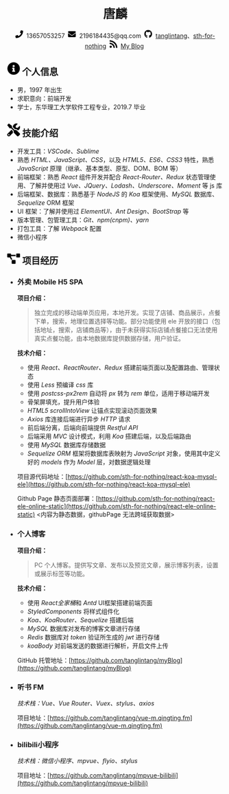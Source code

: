  <center>
     <h1>唐麟</h1>
     <div>
         <span>
             <img src="assets/phone-solid.svg" width="18px">&nbsp;
             13657053257&nbsp;
         </span>
         <span>
             <img src="assets/envelope-solid.svg" width="18px">&nbsp;
             2196184435@qq.com&nbsp;
         </span>
         <span>
             <img src="assets/github-brands.svg" width="18px">&nbsp;
             <a href="https://github.com/tanglintang">tanglintang</a>、<a href="https://github.com/sth-for-nothing">sth-for-nothing</a>&nbsp;
         </span>
         <span>
             <img src="assets/rss-solid.svg" width="18px">&nbsp;
             <a href="https://tanglintang.github.io/">My Blog</a>&nbsp;
         </span>
     </div>
 </center>

 ## <img src="assets/info-circle-solid.svg" width="30px"> 个人信息 

 - 男，1997 年出生
 - 求职意向：前端开发
 - 学士，东华理工大学软件工程专业，2019.7 毕业

## <img src="assets/tools-solid.svg" width="30px"> 技能介绍

- 开发工具：*VSCode、Sublime*
- 熟悉 *HTML、JavaScript、CSS*，以及 *HTML5、ES6、CSS3* 特性，熟悉 *JavaScript* 原理（继承、基本类型、原型、DOM、BOM 等）
- 前端框架：熟悉 *React* 组件开发并配合 *React-Router、Redux* 状态管理使用、了解并使用过 *Vue、JQuery、Lodash、Underscore、Moment* 等 js 库
- 后端框架、数据库：熟悉基于 *NodeJS* 的 *Koa* 框架使用、*MySQL* 数据库、*Sequelize* ORM 框架
- UI 框架：了解并使用过 *ElementUI、Ant* *Design、BootStrap* 等
- 版本管理、包管理工具：*Git、npm(cnpm)、yarn*
- 打包工具：了解 *Webpack* 配置
- 微信小程序

## <img src="assets/project-diagram-solid.svg" width="30px"> 项目经历

- ### 外卖 Mobile H5 SPA

  **项目介绍：**
  
    >  独立完成的移动端单页应用，本地开发。实现了店铺、商品展示，点餐下单，搜索，地理位置选择等功能。部分功能使用 ele 开放的接口（包括地址，搜索，店铺商品等），由于未获得实际店铺点餐接口无法使用真实点餐功能，由本地数据库提供数据存储，用户验证。

  **技术介绍：**
  - 使用 *React、ReactRouter、Redux* 搭建前端页面以及配置路由、管理状态
  - 使用 *Less* 预编译 *css* 库
  - 使用 *postcss-px2rem* 自动将 *px* 转为 *rem* 单位，适用于移动端开发
  - 骨架屏填充，提升用户体验
  - *HTML5 scrollIntoView* 让锚点实现滚动页面效果
  - *Axios* 库连接后端进行异步 *HTTP* 请求
  - 前后端分离，后端向前端提供 *Restful API*
  - 后端采用 *MVC* 设计模式，利用 *Koa* 搭建后端，以及后端路由
  - 使用 *MySQL* 数据库存储数据
  - *Sequelize ORM* 框架将数据库表映射为 *JavaScript* 对象，使用其中定义好的 *models* 作为 *Model* 层，对数据逻辑处理

  项目源代码地址：[https://github.com/sth-for-nothing/react-koa-mysql-ele](https://github.com/sth-for-nothing/react-koa-mysql-ele)

  Github Page 静态页面部署：[https://github.com/sth-for-nothing/react-ele-online-static](https://github.com/sth-for-nothing/react-ele-online-static) <内容为静态数据，githubPage 无法跨域获取数据>

- ### 个人博客

  **项目介绍：**
  
    >  PC 个人博客。提供写文章、发布以及预览文章，展示博客列表，设置或展示标签等功能。

  **技术介绍：** 
  - 使用 *React全家桶*和 *Antd* UI框架搭建前端页面
  - *StyledComponents* 将样式组件化
  - *Koa、KoaRouter、Sequelize* 搭建后端
  - *MySQL* 数据库对发布的博客文章进行存储
  - *Redis* 数据库对 *token* 验证所生成的 *jwt* 进行存储
  - *koaBody* 对前端发送的数据进行解析，开启文件上传

  GitHub 托管地址：[https://github.com/tanglintang/myBlog](https://github.com/tanglintang/myBlog)

- ### 听书 FM

  *技术栈：Vue、Vue Router、Vuex、stylus、axios*

  项目地址：[https://github.com/tanglintang/vue-m.qingting.fm](https://github.com/tanglintang/vue-m.qingting.fm)

- ### bilibili小程序

  *技术栈：微信小程序、mpvue、flyio、stylus*

  项目地址：[https://github.com/tanglintang/mpvue-bilibili](https://github.com/tanglintang/mpvue-bilibili)